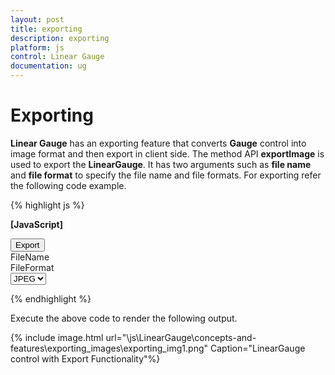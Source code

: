 ```yaml
---
layout: post
title: exporting
description: exporting
platform: js
control: Linear Gauge
documentation: ug
---
```


# Exporting

**Linear Gauge** has an exporting feature that converts **Gauge** control into image format and then export in client side. The method API **exportImage** is used to export the **LinearGauge**. It has two arguments such as **file name** and **file format** to specify the file name and file formats. For exporting refer the following code example.



{% highlight js %}

**[JavaScript]**
<div id="LinearGauge1"></div>
<button id="btnSubmit">Export</button>
<div id=" fileName "> FileName </div>
<div id=" fileFormat "> FileFormat </div>
<select id="fileFormat">
<option value="JPEG">JPEG</option>
<option value="PNG">PNG</option>
</select>
<script type="text/javascript">
$(function () {
// declaration
$("#btnSubmit").ejButton({ width: "50px", click: "buttonclickevent", });
$("#fileFormat").ejDropDownList({selectedItemIndex:0,width:"115"});
//For rendering linear gauge
$("#LinearGauge1").ejLinearGauge({
labelColor: "#8c8c8c", width: 450, load: "loadGaugeTheme",

//Adding scale collection
scales: [{
width: 4, border: { color: "transparent", width: 0 }, showBarPointers: false, showRanges: true, length: 310,
position: { x: 52, y: 50 }, markerPointers: [{
value: 50, length: 10, width: 10, backgroundColor: "#4D4D4D", border: { color: "#4D4D4D" }
}],

//Adding label collection
labels: [{ font: { size: "11px", fontFamily: "Segoe UI", fontStyle: "bold" }, distanceFromScale: { x: -13 } }],

//Adding tick collection
ticks: [{ type: "majorinterval", width: 1, color: "#8c8c8c" }],

//Adding range collection
ranges: [{
endValue: 60,
startValue: 0,
backgroundColor: "#F6B53F",
border: { color: "#F6B53F" }, startWidth: 4, endWidth: 4
}, {
endValue: 100,
startValue: 60,
backgroundColor: "#E94649",
border: { color: "#E94649" }, startWidth: 4, endWidth: 4
}]
}]
});
});


function buttonclickevent() {
var FileName = $("#fileName").val();
var FileFormat = $("#fileFormat").ejDropDownList("option", "value");
$("#LinearGauge1").ejLinearGauge("exportImage", FileName, FileFormat);
}
$("#sampleProperties").ejPropertiesPanel();
</script>


{% endhighlight %}



Execute the above code to render the following output.

{% include image.html url="\js\LinearGauge\concepts-and-features\exporting_images\exporting_img1.png" Caption="LinearGauge control with Export Functionality"%}

